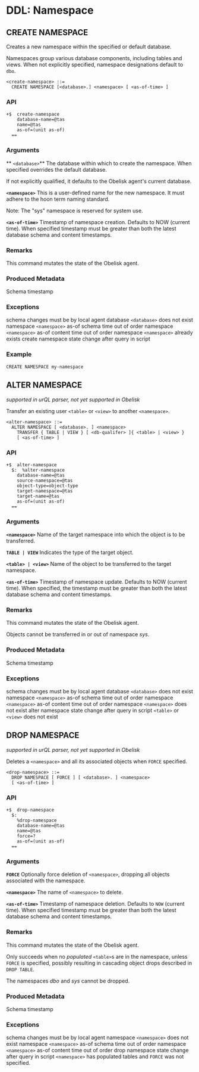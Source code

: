 # DDL: Namespace

## CREATE NAMESPACE

Creates a new namespace within the specified or default database.

Namespaces group various database components, including tables and views. When not explicitly specified, namespace designations default to `dbo`.

```
<create-namespace> ::= 
  CREATE NAMESPACE [<database>.] <namespace> [ <as-of-time> ]
```

### API
```
+$  create-namespace 
    database-name=@tas 
    name=@tas
    as-of=(unit as-of)
  ==
```

### Arguments

** `<database>`**
The database within which to create the namespace. When specified overrides the default database.

If not explicitly qualified, it defaults to the Obelisk agent's current database.

**`<namespace>`**
This is a user-defined name for the new namespace. It must adhere to the hoon term naming standard. 

Note: The "sys" namespace is reserved for system use.

**`<as-of-time>`**
Timestamp of namespace creation. Defaults to NOW (current time). When specified timestamp must be greater than both the latest database schema and content timestamps. 

### Remarks

This command mutates the state of the Obelisk agent.

### Produced Metadata

Schema timestamp

### Exceptions

schema changes must be by local agent
database `<database>` does not exist
namespace `<namespace>` as-of schema time out of order
namespace `<namespace>` as-of content time out of order
namespace `<namespace>` already exists
create namespace state change after query in script

### Example
`CREATE NAMESPACE my-namespace`

## ALTER NAMESPACE

*supported in urQL parser, not yet supported in Obelisk*

Transfer an existing user `<table>` or `<view>` to another `<namespace>`.

```
<alter-namespace> ::=
  ALTER NAMESPACE [ <database>. ] <namespace>
    TRANSFER { TABLE | VIEW } [ <db-qualifer> ]{ <table> | <view> }
    [ <as-of-time> ]
```

### API
```
+$  alter-namespace
  $:  %alter-namespace
    database-name=@tas
    source-namespace=@tas
    object-type=object-type
    target-namespace=@tas
    target-name=@tas
    as-of=(unit as-of)
  ==
```

### Arguments

**`<namespace>`**
Name of the target namespace into which the object is to be transferred. 

**`TABLE | VIEW`**
Indicates the type of the target object.

**`<table> | <view>`**
Name of the object to be transferred to the target namespace.

**`<as-of-time>`**
Timestamp of namespace update. Defaults to NOW (current time). When specified, the timestamp must be greater than both the latest database schema and content timestamps. 

### Remarks
This command mutates the state of the Obelisk agent.

Objects cannot be transferred in or out of namespace *sys*.

### Produced Metadata
Schema timestamp

### Exceptions

schema changes must be by local agent
database `<database>` does not exist
namespace `<namespace>` as-of schema time out of order
namespace `<namespace>` as-of content time out of order
namespace `<namespace>` does not exist
alter namespace state change after query in script
`<table>` or `<view>` does not exist

## DROP NAMESPACE

*supported in urQL parser, not yet supported in Obelisk*

Deletes a `<namespace>` and all its associated objects when `FORCE` specified.

```
<drop-namespace> ::= 
  DROP NAMESPACE [ FORCE ] [ <database>. ] <namespace>
  [ <as-of-time> ]
```

### API
```
+$  drop-namespace
  $:
    %drop-namespace 
    database-name=@tas 
    name=@tas 
    force=?
    as-of=(unit as-of)
  ==
```

### Arguments

**`FORCE`**
Optionally force deletion of `<namespace>`, dropping all objects associated with the namespace.

**`<namespace>`**
The name of `<namespace>` to delete.

**`<as-of-time>`**
Timestamp of namespace deletion. Defaults to `NOW` (current time). When specified timestamp must be greater than both the latest database schema and content timestamps. 

### Remarks

This command mutates the state of the Obelisk agent.

Only succeeds when no *populated* `<table>`s are in the namespace, unless `FORCE` is specified, possibly resulting in cascading object drops described in `DROP TABLE`.

The namespaces *dbo* and *sys* cannot be dropped.

### Produced Metadata

Schema timestamp

### Exceptions

schema changes must be by local agent
namespace `<namespace>` does not exist
namespace `<namespace>` as-of schema time out of order
namespace `<namespace>` as-of content time out of order
drop namespace state change after query in script
`<namespace>` has populated tables and `FORCE` was not specified.
